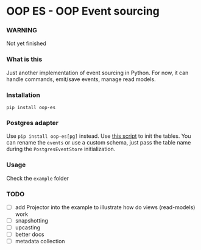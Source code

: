 # OOP ES - OOP Event sourcing

### WARNING

Not yet finished

### What is this

Just another implementation of event sourcing in Python. For now, it can handle commands, emit/save events,
manage read models.

### Installation

```
pip install oop-es
```

### Postgres adapter

Use `pip install oop-es[pg]` instead. Use [this script](./oop_es_pg/tests/integration/init.sql) to init the tables.
You can rename the `events` or use a custom schema, just pass the table name during the `PostgresEventStore` 
initialization.

### Usage

Check the `example` folder

### TODO

- [ ] add Projector into the example to illustrate how do views (read-models) work
- [ ] snapshotting
- [ ] upcasting
- [ ] better docs
- [ ] metadata collection